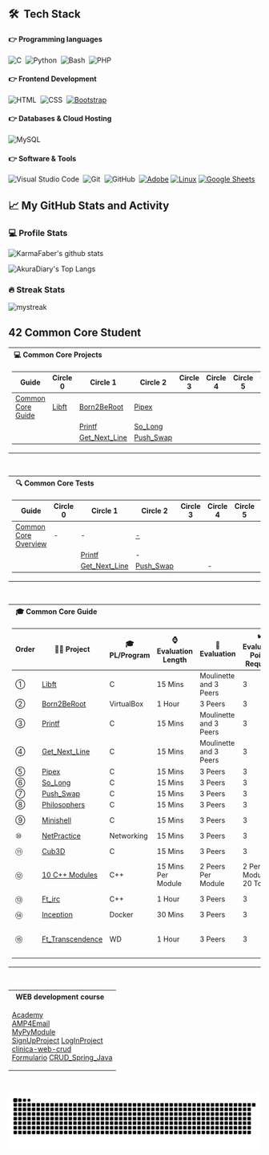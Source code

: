 ## 🛠 &nbsp;Tech Stack

####  👉 Programming languages
![C](https://img.shields.io/badge/-C-05122A?style=flat&logo=C&logoColor=A8B9CC)&nbsp;
![Python](https://img.shields.io/badge/-Python-05122A?style=flat&logo=python)&nbsp;
![Bash](https://img.shields.io/badge/-Bash-000?&logo=GNU-Bash)&nbsp;
![PHP](https://img.shields.io/badge/-PHP-000?&logo=PHP)&nbsp;

#### 👉 Frontend Development
![HTML](https://img.shields.io/badge/-HTML-05122A?style=flat&logo=HTML5)&nbsp;
![CSS](https://img.shields.io/badge/-CSS-05122A?style=flat&logo=CSS3&logoColor=1572B6)&nbsp;
<a href="https://getbootstrap.com" target="_blank"> 
    <img alt="Bootstrap" src="https://img.shields.io/badge/Bootstrap-%23563D7C.svg?style=flat&logo=bootstrap&logoColor=white"/>
  </a>

#### 👉 Databases & Cloud Hosting
![MySQL](https://img.shields.io/badge/-MySQL-000?&logo=MySQL)&nbsp;


####  👉 Software & Tools
![Visual Studio Code](https://img.shields.io/badge/-Visual%20Studio%20Code-05122A?style=flat&logo=visual-studio-code&logoColor=007ACC)&nbsp;
![Git](https://img.shields.io/badge/-Git-05122A?style=flat&logo=git)&nbsp;
![GitHub](https://img.shields.io/badge/-GitHub-05122A?style=flat&logo=github)&nbsp;
<a href="#"><img alt="Adobe" src="https://img.shields.io/badge/Adobe%20-%23FF0000.svg?logo=adobe&logoColor=white"></a>
<a href="#"><img alt="Linux" src="https://img.shields.io/badge/Linux-FCC624?style=flat&logo=linux&logoColor=black"></a>
<a href="#"><img alt="Google Sheets" src="https://img.shields.io/badge/Google%20Sheets%20-%2334A853.svg?logo=google%20sheets&logoColor=white"></a>




## 📈 My GitHub Stats and Activity

### 💻 Profile Stats
![KarmaFaber's github stats](https://github-readme-stats.vercel.app/api?username=KarmaFaber&show_icons=true&theme=tokyonight)

![AkuraDiary's Top Langs](https://github-readme-stats.vercel.app/api/top-langs/?username=KarmaFaber&theme=tokyonight&layout=compact)

### 🔥 Streak Stats
<img src="https://github-readme-streak-stats.herokuapp.com/?user=KarmaFaber&theme=tokyonight" alt="mystreak"/>


## 42 Common Core Student

<table>
<tr>
<th align="left"> &nbsp;💻 Common Core Projects</th>
</tr>
<tr>

<td>

| Guide | Circle 0  | Circle 1 | Circle 2  | Circle 3 | Circle 4 | Circle 5 | Circle 6 | 
| ------------- | ------------- | ------------- | ------------- | ------------- | ------------- | ------------- | ------------- |
| [Common Core Guide]() | [Libft]()  | [Born2BeRoot]()  | [Pipex]()  | []()  | []()  | []()  | []()  | |
| |        | [Printf]()  | [So_Long]()  | []()  | []()  | []() |  |
| |        | [Get_Next_Line]()  | [Push_Swap]()  |  | []()  |  |

</td></tr></table>

<br>

<table>
<tr>
<th align="left"> &nbsp; 🔍 Common Core Tests</th>
</tr>
<tr>

<td>

| Guide | Circle 0  | Circle 1 | Circle 2  | Circle 3 | Circle 4 | Circle 5 | Circle 6 | 
| ------------- | ------------- | ------------- | ------------- | ------------- | ------------- | ------------- | ------------- |
| [Common Core Overview]() | -  | -  | [-]()  | []()  | []()  | []()  | []()  | |
| |        | [Printf](https://github.com/KarmaFaber/ft_printf_test)  | -  | []()  | []()  | []() |  |
| |        | [Get_Next_Line](https://github.com/KarmaFaber/GetNextLine_test)  | [Push_Swap]()  |  | -  |  |

</td></tr></table>

<br>

<table>
<tr>
<th align="left"> &nbsp; 🎓 Common Core Guide</th>
</tr>
<tr>

<td>

|  Order | 👨‍💻  Project | 🎓PL/Program | ⌚ Evaluation Length | 👥 Evaluation | ✔️ Evaluation Points Required | 🧑‍🤝‍🧑 Group Project | 
|--|--|--|--|--|--|--|
| ① | [Libft]() | C | 15 Mins | Moulinette and 3 Peers | 3 | No |
| ② | [Born2BeRoot]() | VirtualBox | 1 Hour | 3 Peers | 3 | No |
| ③ | [Printf]() | C | 15 Mins | Moulinette and 3 Peers | 3 | No |
| ④ | [Get_Next_Line]() | C | 15 Mins | Moulinette and 3 Peers | 3 | No |
| ⑤ | [Pipex]() | C | 15 Mins | 3 Peers | 3 | No |
| ⑥ | [So_Long]() | C | 15 Mins | 3 Peers | 3 | No |
| ⑦ | [Push_Swap]() | C | 15 Mins | 3 Peers | 3 | No |
| ⑧ | [Philosophers]() | C | 15 Mins | 3 Peers | 3 | No |
| ⑨ | [Minishell]() | C | 15 Mins | 3 Peers | 3 | Yes - 2 People |
| ⑩ | [NetPractice]() | Networking | 15 Mins | 3 Peers | 3 | No |
| ⑪ | [Cub3D]() | C | 15 Mins | 3 Peers | 3 | Yes - 2 People |
| ⑫ | [10 C++ Modules]() | C++ | 15 Mins Per Module | 2 Peers Per Module | 2 Per Module - 20 Total | No |
| ⑬ | [Ft_irc]() | C++ | 1 Hour | 3 Peers | 3 | Yes - 2 People |
| ⑭ | [Inception]() | Docker | 30 Mins | 3 Peers | 3 | No |
| ⑮ | [Ft_Transcendence]() | WD | 1 Hour | 3 Peers | 3 | Yes - Between 3-5 People |

</td>
</tr> </table>

<br>



<table>
<tr>
<th align="left"> &nbsp; WEB development course</th>
</tr>
<tr>

<td>

[Academy](https://github.com/KarmaFaber/Academy)  
[AMP4Email](https://github.com/KarmaFaber/AMP4Email)  
[MyPyModule](https://github.com/KarmaFaber/MyPyModule)  
[SignUpProject](https://github.com/KarmaFaber/SignUpProject) 
[LogInProject](https://github.com/KarmaFaber/LogInProject)  
[clinica-web-crud](https://github.com/KarmaFaber/clinica-web-crud)  
[Formulario](https://github.com/KarmaFaber/Formulario) 
[CRUD_Spring_Java](https://github.com/KarmaFaber/CRUD_Spring_Java) 

</td>

</tr> </table>

<br>

<p align = "center">
	<img src = "https://github.com/7oSkaaa/7oSkaaa/blob/output/github-contribution-grid-snake.svg?" alt = "Snake Game"/>
</p>